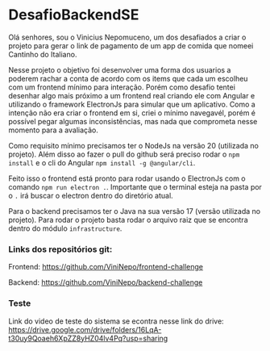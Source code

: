 # DesafioBackendSE

Olá senhores, sou o Vinicius Nepomuceno, um dos desafiados a criar o projeto para gerar o link de pagamento de um app de comida que nomeei Cantinho do Italiano.

Nesse projeto o objetivo foi desenvolver uma forma dos usuarios a poderem rachar a conta de acordo com os items que cada um escolheu com um frontend mínimo para interação. Porém como desafio tentei desenhar algo mais próximo a um frontend real criando ele com Angular e utilizando o framework ElectronJs para simular que um aplicativo. Como a intenção não era criar o frontend em si, criei o mínimo navegavél, porém é possível pegar algumas inconsistências, mas nada que comprometa nesse momento para a avaliação.

Como requisito mínimo precisamos ter o NodeJs na versão 20 (utilizada no projeto). Além disso ao fazer o pull do github será preciso rodar o `npm install` e o cli do Angular `npm install -g @angular/cli`.

Feito isso o frontend está pronto para rodar usando o ElectronJs com o comando `npm run electron .`. Importante que o terminal esteja na pasta por o `.` irá buscar o electron dentro do diretório atual.

Para o backend precisamos ter o Java na sua versão 17 (versão utilizada no projeto). Para rodar o projeto basta rodar o arquivo raiz que se encontra dentro do módulo `infrastructure`.

### Links dos repositórios git:

Frontend: https://github.com/ViniNepo/frontend-challenge

Backend: https://github.com/ViniNepo/backend-challenge

### Teste

Link do video de teste do sistema se econtra nesse link do drive: https://drive.google.com/drive/folders/16LqA-t30uy9Qoaeh6XpZZ8yHZ04lv4Pq?usp=sharing